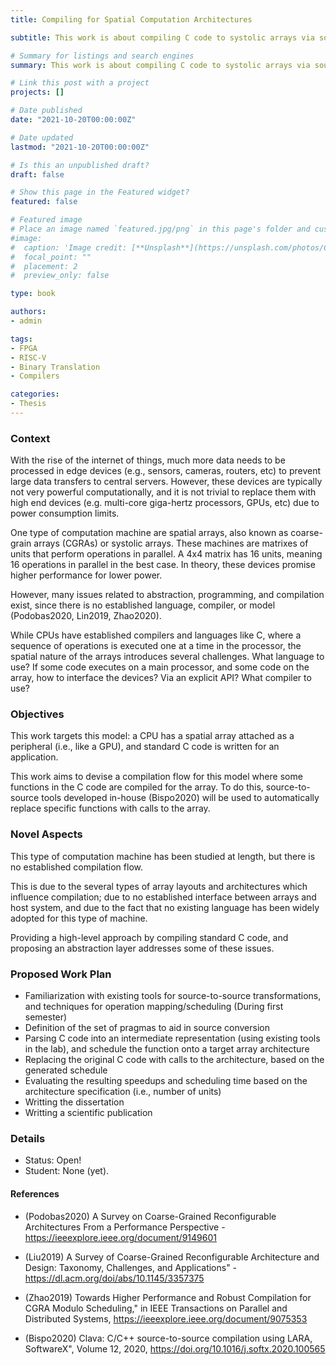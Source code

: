 ```yaml
---
title: Compiling for Spatial Computation Architectures

subtitle: This work is about compiling C code to systolic arrays via source-to-source.

# Summary for listings and search engines
summary: This work is about compiling C code to systolic arrays via source-to-source.

# Link this post with a project
projects: []

# Date published
date: "2021-10-20T00:00:00Z"

# Date updated
lastmod: "2021-10-20T00:00:00Z"

# Is this an unpublished draft?
draft: false

# Show this page in the Featured widget?
featured: false

# Featured image
# Place an image named `featured.jpg/png` in this page's folder and customize its options here.
#image:
#  caption: 'Image credit: [**Unsplash**](https://unsplash.com/photos/CpkOjOcXdUY)'
#  focal_point: ""
#  placement: 2
#  preview_only: false

type: book

authors:
- admin

tags:
- FPGA
- RISC-V
- Binary Translation
- Compilers

categories:
- Thesis
---
```


### Context

With the rise of the internet of things, much more data needs to be processed in edge devices (e.g., sensors, cameras, routers, etc) to prevent large data transfers to central servers. However, these devices are typically not very powerful computationally, and it is not trivial to replace them with high end devices (e.g. multi-core giga-hertz processors, GPUs, etc) due to power consumption limits. 

One type of computation machine are spatial arrays, also known as coarse-grain arrays (CGRAs) or systolic arrays. These machines are matrixes of units that perform operations in parallel. A 4x4 matrix has 16 units, meaning 16 operations in parallel in the best case. In theory, these devices promise higher performance for lower power. 

However, many issues related to abstraction, programming, and compilation exist, since there is no established language, compiler, or model (Podobas2020, Lin2019, Zhao2020). 

While CPUs have established compilers and languages like C, where a sequence of operations is executed one at a time in the processor, the spatial nature of the arrays introduces several challenges. What language to use? If some code executes on a main processor, and some code on the array, how to interface the devices? Via an explicit API? What compiler to use? 

### Objectives

This work targets this model: a CPU has a spatial array attached as a peripheral (i.e., like a GPU), and standard C code is written for an application.

This work aims to devise a compilation flow for this model where some functions in the C code are compiled for the array. To do this, source-to-source tools developed in-house (Bispo2020) will be used to automatically replace specific functions with calls to the array. 

### Novel Aspects

This type of computation machine has been studied at length, but there is no established compilation flow. 

This is due to the several types of array layouts and architectures which influence compilation; due to no established interface between arrays and host system, and due to the fact that no existing language has been widely adopted for this type of machine.

Providing a high-level approach by compiling standard C code, and proposing an abstraction layer addresses some of these issues.


### Proposed Work Plan

- Familiarization with existing tools for source-to-source transformations, and techniques for operation mapping/scheduling (During first semester) 
- Definition of the set of pragmas to aid in source conversion
- Parsing C code into an intermediate representation (using existing tools in the lab), and schedule the function onto a target array architecture
- Replacing the original C code with calls to the architecture, based on the generated schedule
- Evaluating the resulting speedups and scheduling time based on the architecture specification (i.e., number of units)
- Writting the dissertation
- Writting a scientific publication

### Details

- Status: Open!
- Student: None (yet).

#### References

- (Podobas2020) A Survey on Coarse-Grained Reconfigurable Architectures From a Performance Perspective - https://ieeexplore.ieee.org/document/9149601

- (Liu2019) A Survey of Coarse-Grained Reconfigurable Architecture and Design: Taxonomy, Challenges, and Applications" - https://dl.acm.org/doi/abs/10.1145/3357375 

- (Zhao2019) Towards Higher Performance and Robust Compilation for CGRA Modulo Scheduling," in IEEE Transactions on Parallel and Distributed Systems, https://ieeexplore.ieee.org/document/9075353

- (Bispo2020) Clava: C/C++ source-to-source compilation using LARA, SoftwareX", Volume 12, 2020, https://doi.org/10.1016/j.softx.2020.100565

